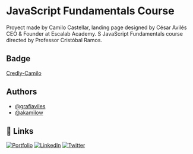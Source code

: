 # JavaScript Fundamentals Course

Proyect made by Camilo Castellar, landing page designed by César Avilés CEO & Founder at Escalab Academy.
S
JavaScript Fundamentals course directed by Professor Cristóbal Ramos.

## Badge
[Credly-Camilo](https://www.credly.com/badges/dd0d9342-46ea-41b5-a91a-92c4ab3af5a4/linked_in_profile)


## Authors

- [@grafiaviles](https://github.com/grafiaviles)
- [@akamilow](https://github.com/akamilow)



## 🔗 Links

[![Portfolio](https://img.shields.io/badge/my_portfolio-000?style=for-the-badge&logo=ko-fi&logoColor=white)](https://akamilow.github.io)
[![LinkedIn](https://img.shields.io/badge/linkedin-0A66C2?style=for-the-badge&logo=linkedin&logoColor=white)](https://www.linkedin.com/)
[![Twitter](https://img.shields.io/badge/twitter-1DA1F2?style=for-the-badge&logo=twitter&logoColor=white)](https://www.linkedin.com/in/camilocastellar/)


